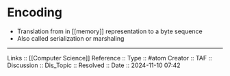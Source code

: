 # Encoding

- Translation from in [[memory]] representation to a byte sequence
- Also called serialization or marshaling

---
Links :: [[Computer Science]]
Reference ::
Type :: #atom
Creator ::
TAF ::
Discussion ::
Dis_Topic :: 
Resolved ::
Date :: 2024-11-10 07:42
